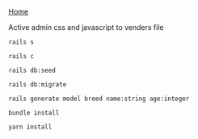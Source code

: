 [Home](../README.md)

Active admin css and javascript to venders file

```rails s```

```rails c```

```rails db:seed```

```rails db:migrate```

```rails generate model breed name:string age:integer```

```bundle install```

```yarn install```